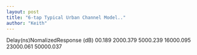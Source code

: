 ```yaml
---
layout: post
title: "6-tap Typical Urban Channel Model.."
author: "Keith"
---
```


  Delay(ns)NomalizedResponse (dB)  00.189  2000.379  5000.239  16000.095  23000.061  50000.037 

